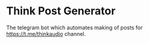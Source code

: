 # Think Post Generator
 
The telegram bot which automates making of posts for https://t.me/thinkaudio channel.
